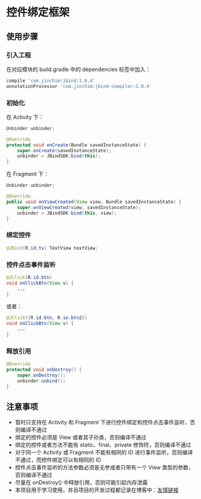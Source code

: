 # 控件绑定框架

## 使用步骤

### 引入工程

在对应模块的 build.gradle 中的 dependencies 标签中加入：

``` gradle
compile 'com.jinchim:jbind:1.0.4'
annotationProcessor 'com.jinchim:jbind-compiler:1.0.4'
```

### 初始化

在 Activity 下：

``` java
Unbinder unbinder;

@Override
protected void onCreate(Bundle savedInstanceState) {
    super.onCreate(savedInstanceState);
    unbinder = JBindSDK.bind(this);
}
```

在 Fragment 下：

``` java
Unbinder unbinder;

@Override
public void onViewCreated(View view, Bundle savedInstanceState) {
    super.onViewCreated(view, savedInstanceState);
    unbinder = JBindSDK.bind(this, view);
}
```

### 绑定控件

``` java
@JBind(R.id.tv) TextView textView;
```

### 控件点击事件监听

``` java
@JClick(R.id.btn)
void onClickBtn(View v) {
    ...
}
```

或者：

``` java
@JClick({R.id.btn, R.io.btn2})
void onClickBtn(View v) {
    ...
}
```

### 释放引用

``` java
@Override
protected void onDestroy() {
    super.onDestroy();
    unbinder.unbind();
}
```

## 注意事项

* 暂时只支持在 Activity 和 Fragment 下进行控件绑定和控件点击事件监听，否则编译不通过
* 绑定的控件必须是 View 或者其子孙类，否则编译不通过
* 绑定的控件或者方法不能有 static、final、private 修饰符，否则编译不通过
* 对于同一个 Activity 或 Fragment 不能有相同的 ID 进行事件监听，否则编译不通过，而控件绑定可以有相同的 ID
* 控件点击事件监听的方法参数必须是无参或者只带有一个 View 类型的参数，否则编译不通过
* 尽量在 onDestroy() 中释放引用，否则可能引起内存泄露
* 本项目用于学习使用，并且项目的开发过程都记录在博客中：[友情链接](http://jinchim.com/2017/08/23/JBind/)